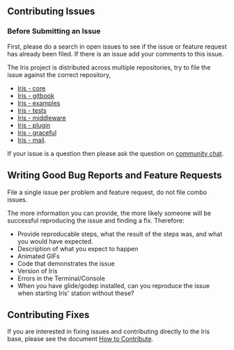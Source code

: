 ## Contributing Issues

### Before Submitting an Issue
First, please do a search in open issues to see if the issue or feature request has already been filed. If there is an issue add your comments to this issue.

The Iris project is distributed across multiple repositories, try to file the issue against the correct repository,

- [Iris - core](https://github.com/kataras/iris/issues?utf8=%E2%9C%93&q=is%3Aopen+is%3Aissue)
- [Iris - gitbook](https://github.com/iris-contrib/gitbook/issues?utf8=%E2%9C%93&q=is%3Aopen+is%3Aissue)
- [Iris - examples](https://github.com/iris-contrib/examples/issues?utf8=%E2%9C%93&q=is%3Aopen+is%3Aissue)
- [Iris - tests](https://github.com/iris-contrib/tests/issues?utf8=%E2%9C%93&q=is%3Aopen+is%3Aissue)
- [Iris - middleware](https://github.com/iris-contrib/middleware/issues?utf8=%E2%9C%93&q=is%3Aopen+is%3Aissue)
- [Iris - plugin](https://github.com/iris-contrib/plugin/issues?utf8=%E2%9C%93&q=is%3Aopen+is%3Aissue)
- [Iris - graceful](https://github.com/iris-contrib/graceful/issues?utf8=%E2%9C%93&q=is%3Aopen+is%3Aissue)
- [Iris - mail](https://github.com/iris-contrib/mail/issues?utf8=%E2%9C%93&q=is%3Aopen+is%3Aissue).


If your issue is a question then please ask the question on [community chat][Chat].

## Writing Good Bug Reports and Feature Requests

File a single issue per problem and feature request, do not file combo issues.

The more information you can provide, the more likely someone will be successful reproducing the issue and finding a fix. Therefore:

* Provide reproducable steps, what the result of the steps was, and what you would have expected.
* Description of what you expect to happen
* Animated GIFs
* Code that demonstrates the issue
* Version of Iris
* Errors in the Terminal/Console
* When you have glide/godep installed, can you reproduce the issue when starting Iris' station without these?

## Contributing Fixes
If you are interested in fixing issues and contributing directly to the Iris base, please see the document [How to Contribute](https://github.com/iris-contrib/wiki/blob/master/How-to-Contribute.md).

[Chat]: https://kataras.rocket.chat/channel/iris
[ChatMain]: https://kataras.rocket.chat/channel/iris
[ChatAlternative]: https://gitter.im/kataras/iris
